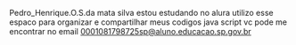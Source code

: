Pedro_Henrique.O.S.da mata silva
estou estudando no alura
utilizo esse espaco para organizar e compartilhar meus codigos java script
vc pode me encontrar no email 0001081798725sp@aluno.educacao.sp.gov.br
